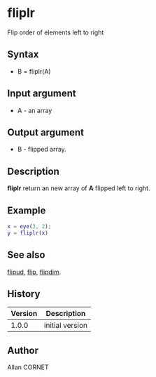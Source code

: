 

# fliplr

Flip order of elements left to right

## Syntax

- B = fliplr(A)

## Input argument

 - A - an array

## Output argument

 - B - flipped array.

## Description


  <p><b>fliplr</b> return an new array of <b>A</b> flipped left to right.</p>


## Example

```matlab
x = eye(3, 2);
y = fliplr(x)
```

## See also

[flipud](flipud.md), [flip](flip.md), [flipdim](flipdim.md).
## History

|Version|Description|
|------|------|
|1.0.0|initial version|


## Author

Allan CORNET



